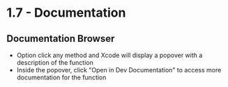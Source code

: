 # 1.7 - Documentation

## Documentation Browser

- Option click any method and Xcode will display a popover with a description of the function
- Inside the popover, click "Open in Dev Documentation" to access more documentation for the function
